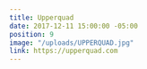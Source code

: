 ```yaml
---
title: Upperquad
date: 2017-12-11 15:00:00 -05:00
position: 9
image: "/uploads/UPPERQUAD.jpg"
link: https://upperquad.com
---
```


